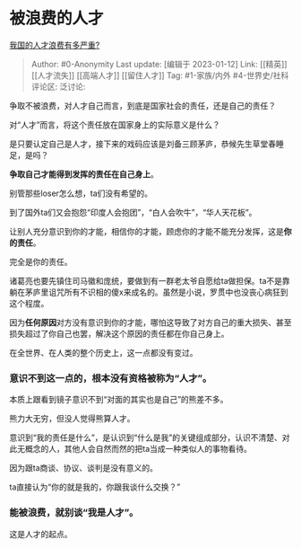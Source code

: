 # 被浪费的人才
[我国的人才浪费有多严重?](https://www.zhihu.com/question/414278230/answer/2840859364)

> Author: #0-Anonymity
> Last update: [编辑于 2023-01-12]
> Link: [[精英]] [[人才流失]] [[高端人才]] [[留住人才]]
> Tag: #1-家族/内外 #4-世界史/社科
> 评论区:
> 泛讨论:

争取不被浪费，对人才自己而言，到底是国家社会的责任，还是自己的责任？

对“人才”而言，将这个责任放在国家身上的实际意义是什么？

是只要认定自己是人才，接下来的戏码应该是刘备三顾茅庐，恭候先生草堂春睡足，是吗？

**争取自己才能得到发挥的责任在自己身上**。

别管那些loser怎么想，ta们没有希望的。

到了国外ta们又会抱怨“印度人会抱团”，“白人会吹牛”，“华人天花板”。

让别人充分意识到你的才能，相信你的才能，顾虑你的才能不能充分发挥，这是**你的责任**。

完全是你的责任。

诸葛亮也要先镇住司马徽和庞统，要做到有一群老太爷自愿给ta做担保。ta不是靠躺在茅庐里诅咒所有不识相的傻x来成名的。虽然是小说，罗贯中也没丧心病狂到这个程度。

因为**任何原因**对方没有意识到你的才能，哪怕这导致了对方自己的重大损失、甚至损失超过了你自己也罢，解决这个原因的责任都在你自己身上。

在全世界、在人类的整个历史上，这一点都没有变过。

### 意识不到这一点的，根本没有资格被称为“人才”。

本质上跟看到镜子意识不到“对面的其实也是自己”的熊差不多。

熊力大无穷，但没人觉得熊算人才。

意识到“我的责任是什么”，是认识到“什么是我”的关键组成部分，认识不清楚、对此无概念的人，其他人会自然而然的把ta当成一种类似人的事物看待。

因为跟ta商谈、协议、谈判是没有意义的。

ta直接认为“你的就是我的，你跟我谈什么交换？”

### 能被浪费，就别谈“我是人才”。

这是人才的起点。

